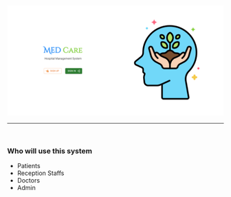 ![](./public/readme_assets/homepage.png)

---

<br>

### Who will use this system

- Patients
- Reception Staffs
- Doctors
- Admin

